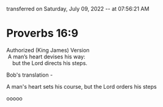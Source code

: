
transferred on Saturday, July 09, 2022 -- at 07:56:21 AM  
  

# Proverbs 16:9

    
Authorized (King James) Version  
 A man’s heart devises his way:  
    but the Lord directs his steps.  
  
Bob's translation -  
  
A man's heart sets his course, but the Lord orders his steps[  
](https://www.biblegateway.com/passage/?search=Proverbs+16&version=AKJV)  

ooooo